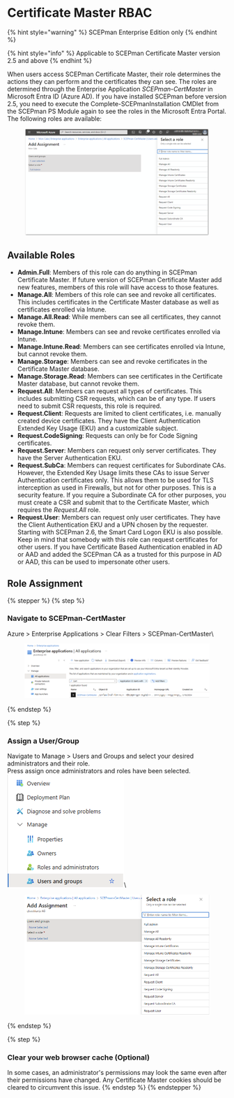 # Certificate Master RBAC

{% hint style="warning" %}
SCEPman Enterprise Edition only
{% endhint %}

{% hint style="info" %}
Applicable to SCEPman Certificate Master version 2.5 and above
{% endhint %}

When users access SCEPman Certificate Master, their role determines the actions they can perform and the certificates they can see. The roles are determined through the Enterprise Application _SCEPman-CertMaster_ in Microsoft Entra ID (Azure AD). If you have installed SCEPman before version 2.5, you need to execute the Complete-SCEPmanInstallation CMDlet from the SCEPman PS Module again to see the roles in the Microsoft Entra Portal. The following roles are available:

<figure><img src="../.gitbook/assets/2023-10-23 14_50_14-Select a role.png" alt=""><figcaption></figcaption></figure>

## Available Roles

* **Admin.Full**: Members of this role can do anything in SCEPman Certificate Master. If future version of SCEPman Certificate Master add new features, members of this role will have access to those features.
* **Manage.All**: Members of this role can see and revoke all certificates. This includes certificates in the Certificate Master database as well as certificates enrolled via Intune.
* **Manage.All.Read**: While members can see all certificates, they cannot revoke them.
* **Manage.Intune**: Members can see and revoke certificates enrolled via Intune.
* **Manage.Intune.Read**: Members can see certificates enrolled via Intune, but cannot revoke them.
* **Manage.Storage**: Members can see and revoke certificates in the Certificate Master database.
* **Manage.Storage.Read**: Members can see certificates in the Certificate Master database, but cannot revoke them.
* **Request.All**: Members can request all types of certificates. This includes submitting CSR requests, which can be of any type. If users need to submit CSR requests, this role is required.
* **Request.Client**: Requests are limited to client certificates, i.e. manually created device certificates. They have the Client Authentication Extended Key Usage (EKU) and a customizable subject.
* **Request.CodeSigning**: Requests can only be for Code Signing certificates.
* **Request.Server**: Members can request only server certificates. They have the Server Authentication EKU.
* **Request.SubCa**: Members can request certificates for Subordinate CAs. However, the Extended Key Usage limits these CAs to issue Server Authentication certificates only. This allows them to be used for TLS interception as used in Firewalls, but not for other purposes. This is a security feature. If you require a Subordinate CA for other purposes, you must create a CSR and submit that to the Certificate Master, which requires the _Request.All_ role.
* **Request.User**: Members can request only user certificates. They have the Client Authentication EKU and a UPN chosen by the requester. Starting with SCEPman 2.6, the Smart Card Logon EKU is also possible. Keep in mind that somebody with this role can request certificates for other users. If you have Certificate Based Authentication enabled in AD or AAD and added the SCEPman CA as a trusted for this purpose in AD or AAD, this can be used to impersonate other users.

## Role Assignment

{% stepper %}
{% step %}
### Navigate to SCEPman-CertMaster

Azure > Enterprise Applications > Clear Filters > SCEPman-CertMaster\


<figure><img src="../.gitbook/assets/image (58).png" alt=""><figcaption></figcaption></figure>
{% endstep %}

{% step %}
### Assign a User/Group

Navigate to Manage > Users and Groups and select your desired administrators and their role. \
Press assign once administrators and roles have been selected.\
![](<../.gitbook/assets/image (59).png>)\


<figure><img src="../.gitbook/assets/image (60).png" alt=""><figcaption></figcaption></figure>
{% endstep %}

{% step %}
### Clear your web browser cache (Optional)

In some cases, an administrator's permissions may look the same even after their permissions have changed. Any Certificate Master cookies should be cleared to circumvent this issue.
{% endstep %}
{% endstepper %}

